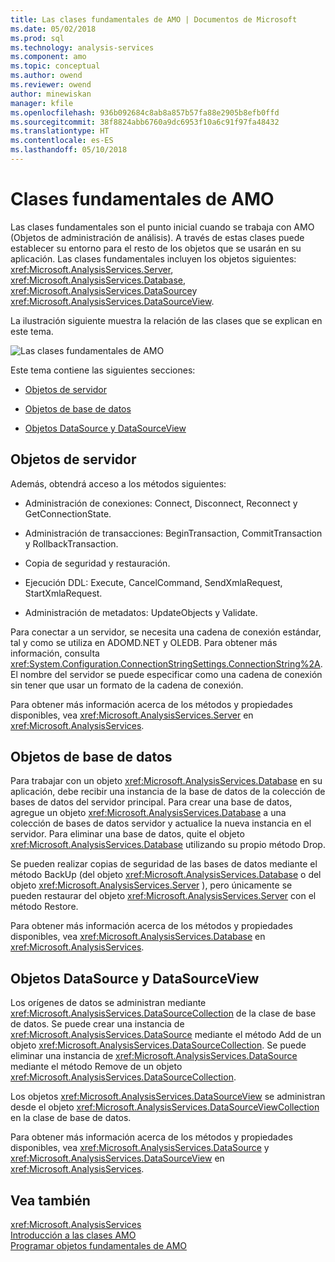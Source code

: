 ```yaml
---
title: Las clases fundamentales de AMO | Documentos de Microsoft
ms.date: 05/02/2018
ms.prod: sql
ms.technology: analysis-services
ms.component: amo
ms.topic: conceptual
ms.author: owend
ms.reviewer: owend
author: minewiskan
manager: kfile
ms.openlocfilehash: 936b092684c8ab8a857b57fa88e2905b8efb0ffd
ms.sourcegitcommit: 38f8824abb6760a9dc6953f10a6c91f97fa48432
ms.translationtype: HT
ms.contentlocale: es-ES
ms.lasthandoff: 05/10/2018
---
```

# <a name="amo-fundamental-classes"></a>Clases fundamentales de AMO
  Las clases fundamentales son el punto inicial cuando se trabaja con AMO (Objetos de administración de análisis). A través de estas clases puede establecer su entorno para el resto de los objetos que se usarán en su aplicación. Las clases fundamentales incluyen los objetos siguientes: <xref:Microsoft.AnalysisServices.Server>, <xref:Microsoft.AnalysisServices.Database>, <xref:Microsoft.AnalysisServices.DataSource>y <xref:Microsoft.AnalysisServices.DataSourceView>.  
  
 La ilustración siguiente muestra la relación de las clases que se explican en este tema.  
  
 ![Las clases fundamentales de AMO](../../../analysis-services/multidimensional-models/analysis-management-objects/media/amo-fundamentalclasses.gif "clases fundamentales de AMO")  
  
 Este tema contiene las siguientes secciones:  
  
-   [Objetos de servidor](#ServerObjects)  
  
-   [Objetos de base de datos](#DatabaseObjects)  
  
-   [Objetos DataSource y DataSourceView](#DSandDSV)  
  
##  <a name="ServerObjects"></a> Objetos de servidor  
 Además, obtendrá acceso a los métodos siguientes:  
  
-   Administración de conexiones: Connect, Disconnect, Reconnect y GetConnectionState.  
  
-   Administración de transacciones: BeginTransaction, CommitTransaction y RollbackTransaction.  
  
-   Copia de seguridad y restauración.  
  
-   Ejecución DDL: Execute, CancelCommand, SendXmlaRequest, StartXmlaRequest.  
  
-   Administración de metadatos: UpdateObjects y Validate.  
  
 Para conectar a un servidor, se necesita una cadena de conexión estándar, tal y como se utiliza en ADOMD.NET y OLEDB. Para obtener más información, consulta <xref:System.Configuration.ConnectionStringSettings.ConnectionString%2A>. El nombre del servidor se puede especificar como una cadena de conexión sin tener que usar un formato de la cadena de conexión.  
  
 Para obtener más información acerca de los métodos y propiedades disponibles, vea <xref:Microsoft.AnalysisServices.Server> en <xref:Microsoft.AnalysisServices>.  
  
##  <a name="DatabaseObjects"></a> Objetos de base de datos  
 Para trabajar con un objeto <xref:Microsoft.AnalysisServices.Database> en su aplicación, debe recibir una instancia de la base de datos de la colección de bases de datos del servidor principal. Para crear una base de datos, agregue un objeto <xref:Microsoft.AnalysisServices.Database> a una colección de bases de datos servidor y actualice la nueva instancia en el servidor. Para eliminar una base de datos, quite el objeto <xref:Microsoft.AnalysisServices.Database> utilizando su propio método Drop.  
  
 Se pueden realizar copias de seguridad de las bases de datos mediante el método BackUp (del objeto <xref:Microsoft.AnalysisServices.Database> o del objeto <xref:Microsoft.AnalysisServices.Server> ), pero únicamente se pueden restaurar del objeto <xref:Microsoft.AnalysisServices.Server> con el método Restore.  
  
 Para obtener más información acerca de los métodos y propiedades disponibles, vea <xref:Microsoft.AnalysisServices.Database> en <xref:Microsoft.AnalysisServices>.  
  
##  <a name="DSandDSV"></a> Objetos DataSource y DataSourceView  
 Los orígenes de datos se administran mediante <xref:Microsoft.AnalysisServices.DataSourceCollection> de la clase de base de datos. Se puede crear una instancia de <xref:Microsoft.AnalysisServices.DataSource> mediante el método Add de un objeto <xref:Microsoft.AnalysisServices.DataSourceCollection>. Se puede eliminar una instancia de <xref:Microsoft.AnalysisServices.DataSource> mediante el método Remove de un objeto <xref:Microsoft.AnalysisServices.DataSourceCollection>.  
  
 Los objetos <xref:Microsoft.AnalysisServices.DataSourceView> se administran desde el objeto <xref:Microsoft.AnalysisServices.DataSourceViewCollection> en la clase de base de datos.  
  
 Para obtener más información acerca de los métodos y propiedades disponibles, vea <xref:Microsoft.AnalysisServices.DataSource> y <xref:Microsoft.AnalysisServices.DataSourceView> en <xref:Microsoft.AnalysisServices>.  
  
## <a name="see-also"></a>Vea también  
 <xref:Microsoft.AnalysisServices>   
 [Introducción a las clases AMO](../../../analysis-services/multidimensional-models/analysis-management-objects/amo-classes-introduction.md)   
 [Programar objetos fundamentales de AMO](../../../analysis-services/multidimensional-models/analysis-management-objects/programming-amo-fundamental-objects.md)  
  
  
